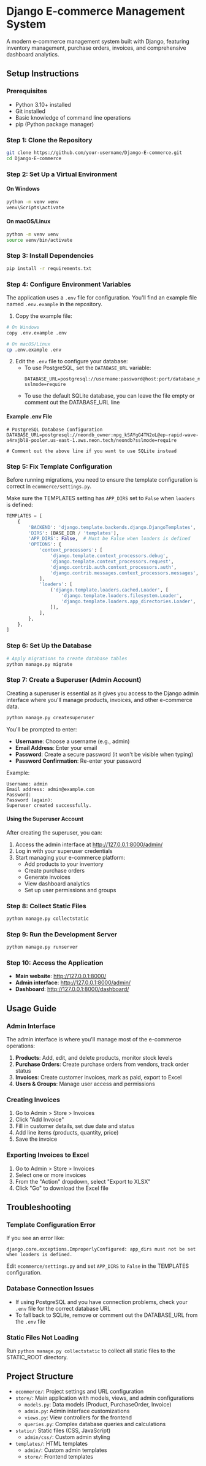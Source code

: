 # Django E-commerce Management System

A modern e-commerce management system built with Django, featuring inventory management, purchase orders, invoices, and comprehensive dashboard analytics.


## Setup Instructions

### Prerequisites

- Python 3.10+ installed
- Git installed
- Basic knowledge of command line operations
- pip (Python package manager)

### Step 1: Clone the Repository

```bash
git clone https://github.com/your-username/Django-E-commerce.git
cd Django-E-commerce
```

### Step 2: Set Up a Virtual Environment

#### On Windows
```bash
python -m venv venv
venv\Scripts\activate
```

#### On macOS/Linux
```bash
python -m venv venv
source venv/bin/activate
```

### Step 3: Install Dependencies

```bash
pip install -r requirements.txt
```

### Step 4: Configure Environment Variables

The application uses a `.env` file for configuration. You'll find an example file named `.env.example` in the repository.

1. Copy the example file:
```bash
# On Windows
copy .env.example .env

# On macOS/Linux
cp .env.example .env
```

2. Edit the `.env` file to configure your database:
   - To use PostgreSQL, set the `DATABASE_URL` variable:
     ```
     DATABASE_URL=postgresql://username:password@host:port/database_name?sslmode=require
     ```
   - To use the default SQLite database, you can leave the file empty or comment out the DATABASE_URL line

#### Example .env File
```
# PostgreSQL Database Configuration
DATABASE_URL=postgresql://neondb_owner:npg_kSAYgG4TN2oL@ep-rapid-wave-a4rxjbl8-pooler.us-east-1.aws.neon.tech/neondb?sslmode=require

# Comment out the above line if you want to use SQLite instead
```

### Step 5: Fix Template Configuration

Before running migrations, you need to ensure the template configuration is correct in `ecommerce/settings.py`.

Make sure the TEMPLATES setting has `APP_DIRS` set to `False` when `loaders` is defined:

```python
TEMPLATES = [
    {
        'BACKEND': 'django.template.backends.django.DjangoTemplates',
        'DIRS': [BASE_DIR / 'templates'],
        'APP_DIRS': False,  # Must be False when loaders is defined
        'OPTIONS': {
            'context_processors': [
                'django.template.context_processors.debug',
                'django.template.context_processors.request',
                'django.contrib.auth.context_processors.auth',
                'django.contrib.messages.context_processors.messages',
            ],
            'loaders': [
                ('django.template.loaders.cached.Loader', [
                    'django.template.loaders.filesystem.Loader',
                    'django.template.loaders.app_directories.Loader',
                ]),
            ],
        },
    },
]
```

### Step 6: Set Up the Database

```bash
# Apply migrations to create database tables
python manage.py migrate
```

### Step 7: Create a Superuser (Admin Account)

Creating a superuser is essential as it gives you access to the Django admin interface where you'll manage products, invoices, and other e-commerce data.

```bash
python manage.py createsuperuser
```

You'll be prompted to enter:
- **Username**: Choose a username (e.g., admin)
- **Email Address**: Enter your email
- **Password**: Create a secure password (it won't be visible when typing)
- **Password Confirmation**: Re-enter your password

Example:
```
Username: admin
Email address: admin@example.com
Password: 
Password (again): 
Superuser created successfully.
```

#### Using the Superuser Account

After creating the superuser, you can:
1. Access the admin interface at http://127.0.0.1:8000/admin/
2. Log in with your superuser credentials
3. Start managing your e-commerce platform:
   - Add products to your inventory
   - Create purchase orders
   - Generate invoices
   - View dashboard analytics
   - Set up user permissions and groups


### Step 8: Collect Static Files

```bash
python manage.py collectstatic
```

### Step 9: Run the Development Server

```bash
python manage.py runserver
```

### Step 10: Access the Application

- **Main website**: http://127.0.0.1:8000/
- **Admin interface**: http://127.0.0.1:8000/admin/
- **Dashboard**: http://127.0.0.1:8000/dashboard/

## Usage Guide

### Admin Interface

The admin interface is where you'll manage most of the e-commerce operations:

1. **Products**: Add, edit, and delete products, monitor stock levels
2. **Purchase Orders**: Create purchase orders from vendors, track order status
3. **Invoices**: Create customer invoices, mark as paid, export to Excel
4. **Users & Groups**: Manage user access and permissions

### Creating Invoices

1. Go to Admin > Store > Invoices
2. Click "Add Invoice"
3. Fill in customer details, set due date and status
4. Add line items (products, quantity, price)
5. Save the invoice

### Exporting Invoices to Excel

1. Go to Admin > Store > Invoices
2. Select one or more invoices
3. From the "Action" dropdown, select "Export to XLSX"
4. Click "Go" to download the Excel file

## Troubleshooting

### Template Configuration Error

If you see an error like:
```
django.core.exceptions.ImproperlyConfigured: app_dirs must not be set when loaders is defined.
```

Edit `ecommerce/settings.py` and set `APP_DIRS` to `False` in the TEMPLATES configuration.

### Database Connection Issues

- If using PostgreSQL and you have connection problems, check your `.env` file for the correct database URL
- To fall back to SQLite, remove or comment out the DATABASE_URL from the `.env` file

### Static Files Not Loading

Run `python manage.py collectstatic` to collect all static files to the STATIC_ROOT directory.

## Project Structure

- `ecommerce/`: Project settings and URL configuration
- `store/`: Main application with models, views, and admin configurations
  - `models.py`: Data models (Product, PurchaseOrder, Invoice)
  - `admin.py`: Admin interface customizations
  - `views.py`: View controllers for the frontend
  - `queries.py`: Complex database queries and calculations
- `static/`: Static files (CSS, JavaScript)
  - `admin/css/`: Custom admin styling
- `templates/`: HTML templates
  - `admin/`: Custom admin templates
  - `store/`: Frontend templates


